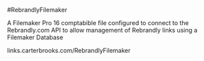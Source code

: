#RebrandlyFilemaker

A Filemaker Pro 16 comptabible file configured to connect to the Rebrandly.com API to allow management of Rebrandly links using a Filemaker Database

links.carterbrooks.com/RebrandlyFilemaker
